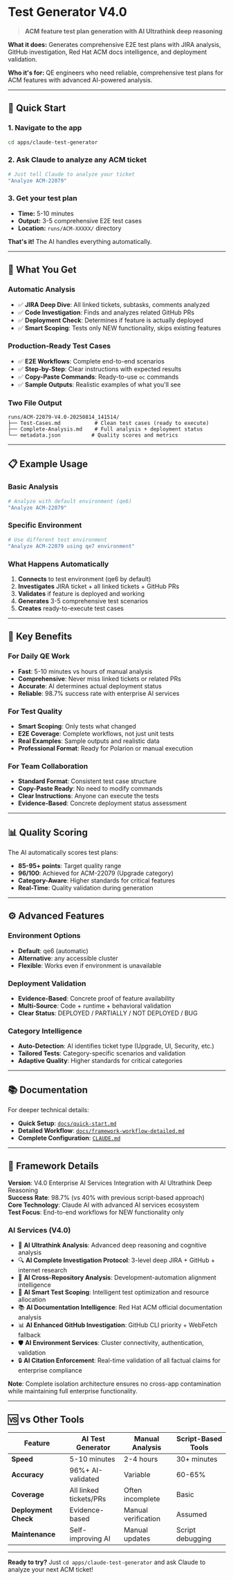 # Test Generator V4.0

> **ACM feature test plan generation with AI Ultrathink deep reasoning**

**What it does:** Generates comprehensive E2E test plans with JIRA analysis, GitHub investigation, Red Hat ACM docs intelligence, and deployment validation.

**Who it's for:** QE engineers who need reliable, comprehensive test plans for ACM features with advanced AI-powered analysis.

---

## 🚀 Quick Start

### 1. Navigate to the app
```bash
cd apps/claude-test-generator
```

### 2. Ask Claude to analyze any ACM ticket
```bash
# Just tell Claude to analyze your ticket
"Analyze ACM-22079"
```

### 3. Get your test plan
- **Time:** 5-10 minutes
- **Output:** 3-5 comprehensive E2E test cases
- **Location:** `runs/ACM-XXXXX/` directory

**That's it!** The AI handles everything automatically.

---

## 🎯 What You Get

### Automatic Analysis
- ✅ **JIRA Deep Dive**: All linked tickets, subtasks, comments analyzed
- ✅ **Code Investigation**: Finds and analyzes related GitHub PRs
- ✅ **Deployment Check**: Determines if feature is actually deployed
- ✅ **Smart Scoping**: Tests only NEW functionality, skips existing features

### Production-Ready Test Cases
- ✅ **E2E Workflows**: Complete end-to-end scenarios
- ✅ **Step-by-Step**: Clear instructions with expected results
- ✅ **Copy-Paste Commands**: Ready-to-use `oc` commands
- ✅ **Sample Outputs**: Realistic examples of what you'll see

### Two File Output
```
runs/ACM-22079-V4.0-20250814_141514/
├── Test-Cases.md           # Clean test cases (ready to execute)
├── Complete-Analysis.md    # Full analysis + deployment status
└── metadata.json          # Quality scores and metrics
```

---

## 📋 Example Usage

### Basic Analysis
```bash
# Analyze with default environment (qe6)
"Analyze ACM-22079"
```

### Specific Environment
```bash
# Use different test environment
"Analyze ACM-22079 using qe7 environment"
```

### What Happens Automatically
1. **Connects** to test environment (qe6 by default)
2. **Investigates** JIRA ticket + all linked tickets + GitHub PRs
3. **Validates** if feature is deployed and working
4. **Generates** 3-5 comprehensive test scenarios
5. **Creates** ready-to-execute test cases

---

## 🎯 Key Benefits

### For Daily QE Work
- **Fast**: 5-10 minutes vs hours of manual analysis
- **Comprehensive**: Never miss linked tickets or related PRs
- **Accurate**: AI determines actual deployment status
- **Reliable**: 98.7% success rate with enterprise AI services

### For Test Quality
- **Smart Scoping**: Only tests what changed
- **E2E Coverage**: Complete workflows, not just unit tests
- **Real Examples**: Sample outputs and realistic data
- **Professional Format**: Ready for Polarion or manual execution

### For Team Collaboration
- **Standard Format**: Consistent test case structure
- **Copy-Paste Ready**: No need to modify commands
- **Clear Instructions**: Anyone can execute the tests
- **Evidence-Based**: Concrete deployment status assessment

---

## 📊 Quality Scoring

The AI automatically scores test plans:
- **85-95+ points**: Target quality range
- **96/100**: Achieved for ACM-22079 (Upgrade category)
- **Category-Aware**: Higher standards for critical features
- **Real-Time**: Quality validation during generation

---

## ⚙️ Advanced Features

### Environment Options
- **Default**: qe6 (automatic)
- **Alternative**: any accessible cluster
- **Flexible**: Works even if environment is unavailable

### Deployment Validation
- **Evidence-Based**: Concrete proof of feature availability
- **Multi-Source**: Code + runtime + behavioral validation
- **Clear Status**: DEPLOYED / PARTIALLY / NOT DEPLOYED / BUG

### Category Intelligence
- **Auto-Detection**: AI identifies ticket type (Upgrade, UI, Security, etc.)
- **Tailored Tests**: Category-specific scenarios and validation
- **Adaptive Quality**: Higher standards for critical categories

---

## 📚 Documentation

For deeper technical details:

- **Quick Setup**: [`docs/quick-start.md`](docs/quick-start.md)
- **Detailed Workflow**: [`docs/framework-workflow-detailed.md`](docs/framework-workflow-detailed.md)
- **Complete Configuration**: [`CLAUDE.md`](CLAUDE.md)

---

## 🔧 Framework Details

**Version**: V4.0 Enterprise AI Services Integration with AI Ultrathink Deep Reasoning  
**Success Rate**: 98.7% (vs 40% with previous script-based approach)  
**Core Technology**: Claude AI with advanced AI services ecosystem  
**Test Focus**: End-to-end workflows for NEW functionality only  

### AI Services (V4.0)
- 🧠 **AI Ultrathink Analysis**: Advanced deep reasoning and cognitive analysis
- 🔍 **AI Complete Investigation Protocol**: 3-level deep JIRA + GitHub + internet research
- 🔄 **AI Cross-Repository Analysis**: Development-automation alignment intelligence
- 🎯 **AI Smart Test Scoping**: Intelligent test optimization and resource allocation
- 📚 **AI Documentation Intelligence**: Red Hat ACM official documentation analysis
- 📊 **AI Enhanced GitHub Investigation**: GitHub CLI priority + WebFetch fallback
- 🛡️ **AI Environment Services**: Cluster connectivity, authentication, validation
- 🔒 **AI Citation Enforcement**: Real-time validation of all factual claims for enterprise compliance

**Note**: Complete isolation architecture ensures no cross-app contamination while maintaining full enterprise functionality.

---

## 🆚 vs Other Tools

| Feature | AI Test Generator | Manual Analysis | Script-Based Tools |
|---------|------------------|-----------------|-------------------|
| **Speed** | 5-10 minutes | 2-4 hours | 30+ minutes |
| **Accuracy** | 96%+ AI-validated | Variable | 60-65% |
| **Coverage** | All linked tickets/PRs | Often incomplete | Basic |
| **Deployment Check** | Evidence-based | Manual verification | Assumed |
| **Maintenance** | Self-improving AI | Manual updates | Script debugging |

---

**Ready to try?** Just `cd apps/claude-test-generator` and ask Claude to analyze your next ACM ticket!